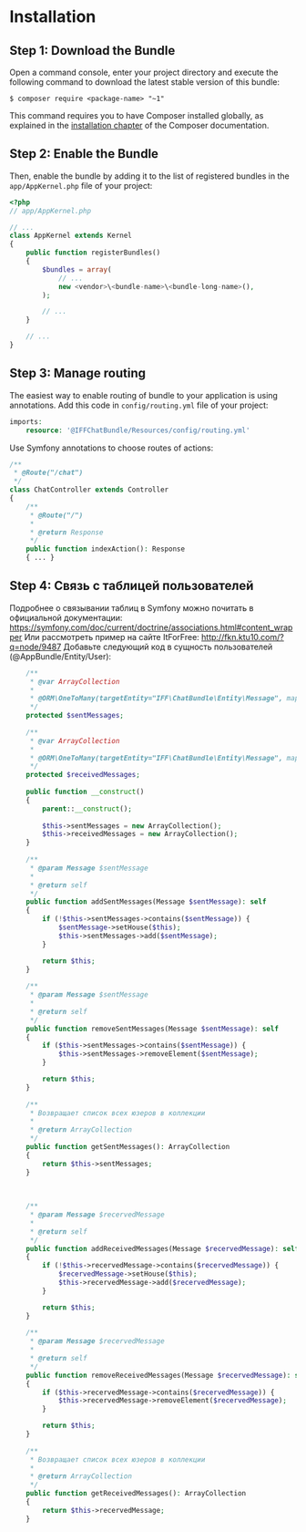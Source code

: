 Installation
============

Step 1: Download the Bundle
---------------------------

Open a command console, enter your project directory and execute the
following command to download the latest stable version of this bundle:

```console
$ composer require <package-name> "~1"
```

This command requires you to have Composer installed globally, as explained
in the [installation chapter](https://getcomposer.org/doc/00-intro.md)
of the Composer documentation.

Step 2: Enable the Bundle
-------------------------

Then, enable the bundle by adding it to the list of registered bundles
in the `app/AppKernel.php` file of your project:

```php
<?php
// app/AppKernel.php

// ...
class AppKernel extends Kernel
{
    public function registerBundles()
    {
        $bundles = array(
            // ...
            new <vendor>\<bundle-name>\<bundle-long-name>(),
        );

        // ...
    }

    // ...
}
```

Step 3: Manage routing
----------------------

The easiest way to enable routing of bundle to your application is using annotations.
Add this code in `config/routing.yml` file of your project:

```php
imports:
    resource: '@IFFChatBundle/Resources/config/routing.yml' 
```

Use Symfony annotations to choose routes of actions:

```php	
/**
 * @Route("/chat")
 */
class ChatController extends Controller
{
    /**
     * @Route("/")
     * 
     * @return Response
     */
    public function indexAction(): Response
    { ... }
```

Step 4: Связь с таблицей пользователей
----------------------

Подробнее о связывании таблиц в Symfony можно почитать в официальной документации: https://symfony.com/doc/current/doctrine/associations.html#content_wrapper
Или рассмотреть пример на сайте ItForFree: http://fkn.ktu10.com/?q=node/9487
Добавьте следующий код в сущность пользователей (@AppBundle/Entity/User):
    
```php
    /**
     * @var ArrayCollection
     *
     * @ORM\OneToMany(targetEntity="IFF\ChatBundle\Entity\Message", mappedBy="userFrom")
     */
    protected $sentMessages;
    
    /**
     * @var ArrayCollection
     *
     * @ORM\OneToMany(targetEntity="IFF\ChatBundle\Entity\Message", mappedBy="userTo")
     */
    protected $receivedMessages;
    
    public function __construct()
    {
        parent::__construct();
        
        $this->sentMessages = new ArrayCollection(); 
        $this->receivedMessages = new ArrayCollection(); 
    }
    
    /**
     * @param Message $sentMessage
     * 
     * @return self
     */
    public function addSentMessages(Message $sentMessage): self
    {
        if (!$this->sentMessages->contains($sentMessage)) { 
            $sentMessage->setHouse($this); 
            $this->sentMessages->add($sentMessage); 
        }

        return $this;
    }
            
    /**
     * @param Message $sentMessage
     * 
     * @return self
     */
    public function removeSentMessages(Message $sentMessage): self
    {
        if ($this->sentMessages->contains($sentMessage)) { 
            $this->sentMessages->removeElement($sentMessage); 
        }

        return $this;
    }
    
    /**
     * Возвращает список всех юзеров в коллекции
     * 
     * @return ArrayCollection
     */
    public function getSentMessages(): ArrayCollection
    {
        return $this->sentMessages; 
    }
    
    
    
    /**
     * @param Message $recervedMessage
     * 
     * @return self
     */
    public function addReceivedMessages(Message $recervedMessage): self
    {
        if (!$this->recervedMessage->contains($recervedMessage)) { 
            $recervedMessage->setHouse($this); 
            $this->recervedMessage->add($recervedMessage); 
        }

        return $this;
    }
            
    /**
     * @param Message $recervedMessage
     * 
     * @return self
     */
    public function removeReceivedMessages(Message $recervedMessage): self
    {
        if ($this->recervedMessage->contains($recervedMessage)) { 
            $this->recervedMessage->removeElement($recervedMessage); 
        }

        return $this;
    }
    
    /**
     * Возвращает список всех юзеров в коллекции
     * 
     * @return ArrayCollection
     */
    public function getReceivedMessages(): ArrayCollection
    {
        return $this->recervedMessage; 
    }
```